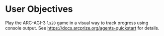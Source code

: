 # User Objectives

Play the ARC-AGI-3 `ls20` game in a visual way to track progress using console output. See https://docs.arcprize.org/agents-quickstart for details.